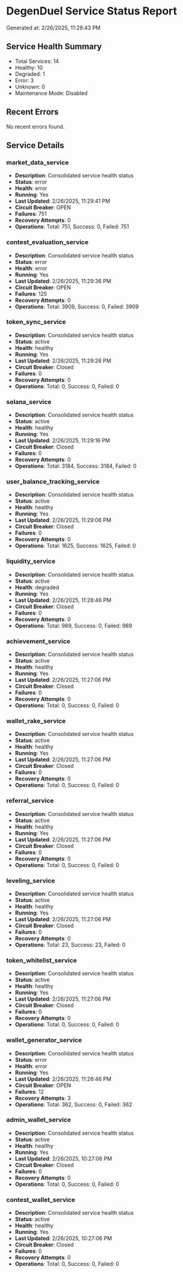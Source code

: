 # DegenDuel Service Status Report

Generated at: 2/26/2025, 11:29:43 PM

## Service Health Summary

- Total Services: 14
- Healthy: 10
- Degraded: 1
- Error: 3
- Unknown: 0
- Maintenance Mode: Disabled

## Recent Errors

No recent errors found.

## Service Details

### market_data_service

- **Description**: Consolidated service health status
- **Status**: error
- **Health**: error
- **Running**: Yes
- **Last Updated**: 2/26/2025, 11:29:41 PM
- **Circuit Breaker**: OPEN
- **Failures**: 751
- **Recovery Attempts**: 0
- **Operations**: Total: 751, Success: 0, Failed: 751

### contest_evaluation_service

- **Description**: Consolidated service health status
- **Status**: error
- **Health**: error
- **Running**: Yes
- **Last Updated**: 2/26/2025, 11:29:36 PM
- **Circuit Breaker**: OPEN
- **Failures**: 125
- **Recovery Attempts**: 0
- **Operations**: Total: 3909, Success: 0, Failed: 3909

### token_sync_service

- **Description**: Consolidated service health status
- **Status**: active
- **Health**: healthy
- **Running**: Yes
- **Last Updated**: 2/26/2025, 11:29:26 PM
- **Circuit Breaker**: Closed
- **Failures**: 0
- **Recovery Attempts**: 0
- **Operations**: Total: 0, Success: 0, Failed: 0

### solana_service

- **Description**: Consolidated service health status
- **Status**: active
- **Health**: healthy
- **Running**: Yes
- **Last Updated**: 2/26/2025, 11:29:16 PM
- **Circuit Breaker**: Closed
- **Failures**: 0
- **Recovery Attempts**: 0
- **Operations**: Total: 3184, Success: 3184, Failed: 0

### user_balance_tracking_service

- **Description**: Consolidated service health status
- **Status**: active
- **Health**: healthy
- **Running**: Yes
- **Last Updated**: 2/26/2025, 11:29:06 PM
- **Circuit Breaker**: Closed
- **Failures**: 0
- **Recovery Attempts**: 0
- **Operations**: Total: 1625, Success: 1625, Failed: 0

### liquidity_service

- **Description**: Consolidated service health status
- **Status**: active
- **Health**: degraded
- **Running**: Yes
- **Last Updated**: 2/26/2025, 11:28:46 PM
- **Circuit Breaker**: Closed
- **Failures**: 0
- **Recovery Attempts**: 0
- **Operations**: Total: 989, Success: 0, Failed: 989

### achievement_service

- **Description**: Consolidated service health status
- **Status**: active
- **Health**: healthy
- **Running**: Yes
- **Last Updated**: 2/26/2025, 11:27:06 PM
- **Circuit Breaker**: Closed
- **Failures**: 0
- **Recovery Attempts**: 0
- **Operations**: Total: 0, Success: 0, Failed: 0

### wallet_rake_service

- **Description**: Consolidated service health status
- **Status**: active
- **Health**: healthy
- **Running**: Yes
- **Last Updated**: 2/26/2025, 11:27:06 PM
- **Circuit Breaker**: Closed
- **Failures**: 0
- **Recovery Attempts**: 0
- **Operations**: Total: 0, Success: 0, Failed: 0

### referral_service

- **Description**: Consolidated service health status
- **Status**: active
- **Health**: healthy
- **Running**: Yes
- **Last Updated**: 2/26/2025, 11:27:06 PM
- **Circuit Breaker**: Closed
- **Failures**: 0
- **Recovery Attempts**: 0
- **Operations**: Total: 0, Success: 0, Failed: 0

### leveling_service

- **Description**: Consolidated service health status
- **Status**: active
- **Health**: healthy
- **Running**: Yes
- **Last Updated**: 2/26/2025, 11:27:06 PM
- **Circuit Breaker**: Closed
- **Failures**: 0
- **Recovery Attempts**: 0
- **Operations**: Total: 23, Success: 23, Failed: 0

### token_whitelist_service

- **Description**: Consolidated service health status
- **Status**: active
- **Health**: healthy
- **Running**: Yes
- **Last Updated**: 2/26/2025, 11:27:06 PM
- **Circuit Breaker**: Closed
- **Failures**: 0
- **Recovery Attempts**: 0
- **Operations**: Total: 0, Success: 0, Failed: 0

### wallet_generator_service

- **Description**: Consolidated service health status
- **Status**: error
- **Health**: error
- **Running**: Yes
- **Last Updated**: 2/26/2025, 11:26:46 PM
- **Circuit Breaker**: OPEN
- **Failures**: 12
- **Recovery Attempts**: 3
- **Operations**: Total: 362, Success: 0, Failed: 362

### admin_wallet_service

- **Description**: Consolidated service health status
- **Status**: active
- **Health**: healthy
- **Running**: Yes
- **Last Updated**: 2/26/2025, 10:27:06 PM
- **Circuit Breaker**: Closed
- **Failures**: 0
- **Recovery Attempts**: 0
- **Operations**: Total: 0, Success: 0, Failed: 0

### contest_wallet_service

- **Description**: Consolidated service health status
- **Status**: active
- **Health**: healthy
- **Running**: Yes
- **Last Updated**: 2/26/2025, 10:27:06 PM
- **Circuit Breaker**: Closed
- **Failures**: 0
- **Recovery Attempts**: 0
- **Operations**: Total: 0, Success: 0, Failed: 0

